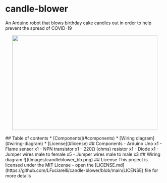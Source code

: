 # candle-blower
An Arduino robot that blows birthday cake candles out in order to help prevent the spread of COVID-19

<p align="center">
  <img width="460" height="300" src="Images/candleblower_gif.gif">
</p>
## Table of contents
* [Components](#components)
* [Wiring diagram](#wiring-diagram)
* [License](#license)
## Components
- Arduino Uno x1
- Flame sensor x1
- NPN transistor x1
- 220Ω (ohms) resistor x1
- Diode x1
- Jumper wires male to female x5
- Jumper wires male to male x3
## Wiring diagram
![](Images/candleblower_bb.png)
## License
This project is licensed under the MIT License - open the [LICENSE.md](https://github.com/LFuciarelli/candle-blower/blob/main/LICENSE) file for more details
